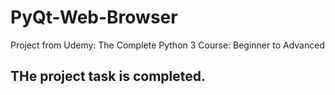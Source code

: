 # PyQt-Web-Browser
Project from Udemy: The Complete Python 3 Course: Beginner to Advanced

## THe project task is completed. 

